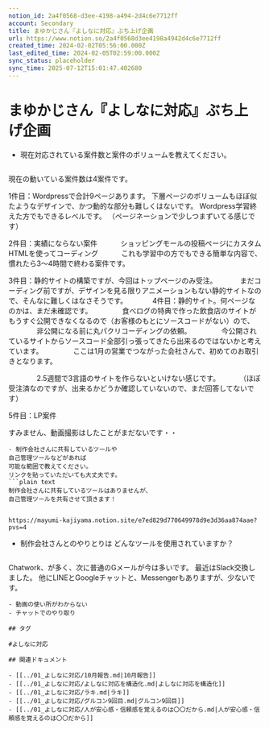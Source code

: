```yaml
---
notion_id: 2a4f0568-d3ee-4198-a494-2d4c6e7712ff
account: Secondary
title: まゆかじさん『よしなに対応』ぶち上げ企画
url: https://www.notion.so/2a4f0568d3ee4198a4942d4c6e7712ff
created_time: 2024-02-02T05:56:00.000Z
last_edited_time: 2024-02-05T02:59:00.000Z
sync_status: placeholder
sync_time: 2025-07-12T15:01:47.402680
---
```

# まゆかじさん『よしなに対応』ぶち上げ企画

- 現在対応されている案件数と案件のボリュームを教えてください。
  ```plain text
現在の動いている案件数は4案件です。

1件目：Wordpressで合計9ページあります。
下層ページのボリュームもほぼ似たようなデザインで、かつ動的な部分も難しくはないです。
Wordpress学習終えた方でもできるレベルです。
（ページネーションで少しつまずいてる感じです）

2件目：実績にならない案件
　　　ショッピングモールの投稿ページにカスタムHTMLを使ってコーディング
　　　これも学習中の方でもできる簡単な内容で、慣れたら3～4時間で終わる案件です。

3件目：静的サイトの構築ですが、今回はトップページのみ受注。
　　　まだコーディング前ですが、デザインを見る限りアニメーションもない静的サイトなので、そんなに難しくはなさそうです。
　　　
4件目：静的サイト。何ページなのかは、まだ未確認です。
　　　　食べログの特典で作った飲食店のサイトがもうすぐ公開できなくなるので（お客様のもとにソースコードがない）ので、
　　　　非公開になる前に丸パクリコーディングの依頼。
　　　　今公開されているサイトからソースコード全部引っ張ってきたら出来るのではないかと考えています。
　　　　ここは1月の営業でつながった会社さんで、初めてのお取引きとなります。　　　　

　　　　2.5週間で3言語のサイトを作らないといけない感じです。
　　　（ほぼ受注済なのですが、出来るかどうか確認していないので、まだ回答してないです）

5件目：LP案件


すみません、動画撮影はしたことがまだないです・・
  ```
- 制作会社さんに共有しているツールや
自己管理ツールなどがあれば
可能な範囲で教えてください。
リンクを貼っていただいても大丈夫です。
  ```plain text
制作会社さんに共有しているツールはありませんが、
自己管理ツールを共有させて頂きます！


https://mayumi-kajiyama.notion.site/e7ed829d770649978d9e3d36aa874aae?pvs=4
  ```
- 制作会社さんとのやりとりは
どんなツールを使用されていますか？
  ```plain text
Chatwork、が多く、次に普通のGメールが今は多いです。
最近はSlack交換しました。
他にLINEとGoogleチャットと、Messengerもありますが、少ないです。
  ```
  - 動画の使い所がわからない
  - チャットでのやり取り

## タグ

#よしなに対応 

## 関連ドキュメント

- [[../01_よしなに対応/10月報告.md|10月報告]]
- [[../01_よしなに対応/よしなに対応を構造化.md|よしなに対応を構造化]]
- [[../01_よしなに対応/ラキ.md|ラキ]]
- [[../01_よしなに対応/グルコン9回目.md|グルコン9回目]]
- [[../01_よしなに対応/人が安心感・信頼感を覚えるのは〇〇だから.md|人が安心感・信頼感を覚えるのは〇〇だから]]
